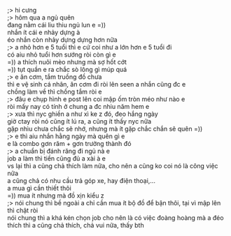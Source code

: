 ;> hi cưng<br>
;> hôm qua a ngủ quên<br>
đang nằm cái liu thiu ngủ lun e =))<br>
nhắn ít cái e nhảy dựng à<br>
éo nhắn còn nhảy dựng dựng hơn nữa<br>
;> a nhỏ hơn e 5 tuổi thì e cứ coi như a lớn hơn e 5 tuổi đi<br>
có aiu nhỏ tuổi hơn sướng ròi còn gì e<br>
=)) a thích nuôi mèo nhưng mà sợ hốt cớt<br>
=)) tụt quần e ra chắc sò lông gì múp quá<br>
;> e ăn cơm, tắm truồng đồ chưa<br>
thì e vệ sinh cá nhân, ăn cơm đi ròi lên seen a nhắn cũng đc e<br>
chồng làm về thì chồng tắm ròi e<br>
;> đâu e chụp hình e post lên coi mập ốm tròn méo như nào e<br>
ròi mấy nay có tính ở chung a đc nhiu năm hem e<br>
;> xưa thì nyc ghiền a như xì ke z đó, đeo hắng ngày<br>
giờ ctay ròi nó cũng ít lú ra, a cũng ít thấy nyc nữa<br>
gặp nhìu chưa chắc sẽ nhớ, nhưng mà ít gặp chắc chắn sẽ quên =))<br>
;> e thì aiu nhắn hằng ngày mà quên gì e<br>
e là combo gơn răm + gơn trưởng thành đó<br>
;> a chuẩn bị đánh răng đi ngủ nà e<br>
job a làm thì tiền cũng đủ a xài à e<br>
vs lại thì a cũng chả thích làm nữa, cho nên a cũng ko coi nó là công việc nữa<br>
a cũng chả có nhu cầu trả góp xe, hay điện thoại,...<br>
a mua gì cần thiết thôi<br>
=)) mua ít nhưng mà đồ xịn kiểu z<br>
;> nói chung thì bề ngoài a chỉ cần mua ít bộ đồ để bận thôi, tại vì mập lên thì chật ròi<br>
nói chung thì a khá kén chọn job cho nên là có việc đoàng hoàng mà a đéo thích thì a cũng chả thích, chả vui nữa, thấy bth
